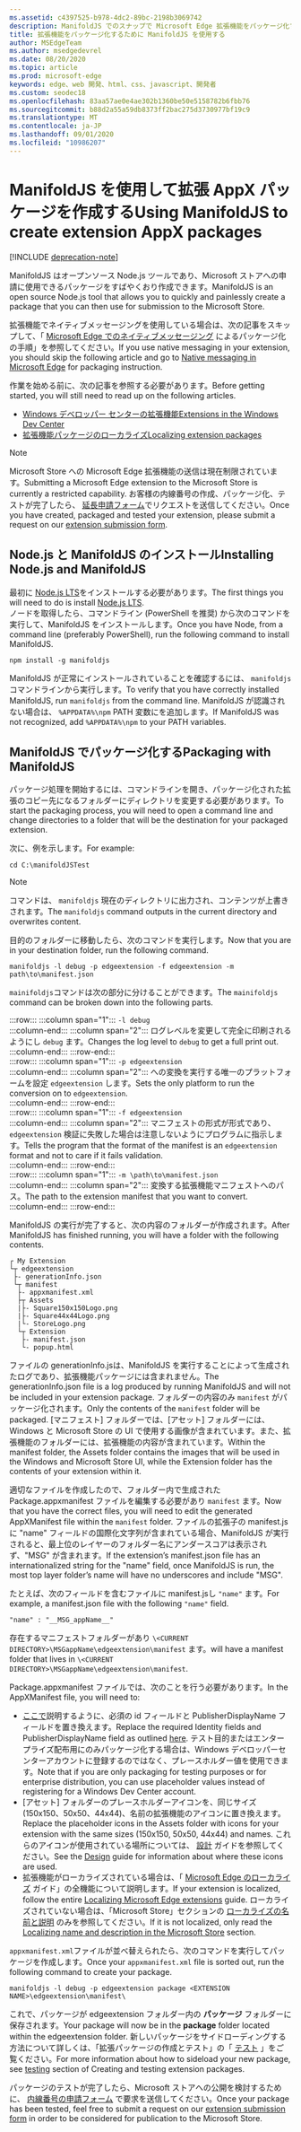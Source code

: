 ```yaml
---
ms.assetid: c4397525-b978-4dc2-89bc-2198b3069742
description: ManifoldJS でのスナップで Microsoft Edge 拡張機能をパッケージ化する方法については、「ソースの Node.js ツール」を参照してください。
title: 拡張機能をパッケージ化するために ManifoldJS を使用する
author: MSEdgeTeam
ms.author: msedgedevrel
ms.date: 08/20/2020
ms.topic: article
ms.prod: microsoft-edge
keywords: edge、web 開発、html、css、javascript、開発者
ms.custom: seodec18
ms.openlocfilehash: 83aa57ae0e4ae302b1360be50e5158782b6fbb76
ms.sourcegitcommit: b88d2a55a59db8373ff2bac275d3730977bf19c9
ms.translationtype: MT
ms.contentlocale: ja-JP
ms.lasthandoff: 09/01/2020
ms.locfileid: "10986207"
---
```

# <span data-ttu-id="4631f-104">ManifoldJS を使用して拡張 AppX パッケージを作成する</span><span class="sxs-lookup"><span data-stu-id="4631f-104">Using ManifoldJS to create extension AppX packages</span></span>  

[!INCLUDE [deprecation-note](../../includes/deprecation-note.md)]  

<span data-ttu-id="4631f-105">ManifoldJS はオープンソース Node.js ツールであり、Microsoft ストアへの申請に使用できるパッケージをすばやくおり作成できます。</span><span class="sxs-lookup"><span data-stu-id="4631f-105">ManifoldJS is an open source Node.js tool that allows you to quickly and painlessly create a package that you can then use for submission to the Microsoft Store.</span></span>  

<span data-ttu-id="4631f-106">拡張機能でネイティブメッセージングを使用している場合は、次の記事をスキップして、「 [Microsoft Edge でのネイティブメッセージング](../native-messaging.md#creating-an-extension-with-native-messaging) によるパッケージ化の手順」を参照してください。</span><span class="sxs-lookup"><span data-stu-id="4631f-106">If you use native messaging in your extension, you should skip the following article and go to [Native messaging in Microsoft Edge](../native-messaging.md#creating-an-extension-with-native-messaging) for packaging instruction.</span></span>  

<span data-ttu-id="4631f-107">作業を始める前に、次の記事を参照する必要があります。</span><span class="sxs-lookup"><span data-stu-id="4631f-107">Before getting started, you will still need to read up on the following articles.</span></span>  

*   [<span data-ttu-id="4631f-108">Windows デベロッパー センターの拡張機能</span><span class="sxs-lookup"><span data-stu-id="4631f-108">Extensions in the Windows Dev Center</span></span>](./extensions-in-the-windows-dev-center.md)  
*   [<span data-ttu-id="4631f-109">拡張機能パッケージのローカライズ</span><span class="sxs-lookup"><span data-stu-id="4631f-109">Localizing extension packages</span></span>](./localizing-extension-packages.md)  

> [!NOTE]
> <span data-ttu-id="4631f-110">Microsoft Store への Microsoft Edge 拡張機能の送信は現在制限されています。</span><span class="sxs-lookup"><span data-stu-id="4631f-110">Submitting a Microsoft Edge extension to the Microsoft Store is currently a restricted capability.</span></span>  <span data-ttu-id="4631f-111">お客様の内線番号の作成、パッケージ化、テストが完了したら、 [延長申請フォーム](https://developer.microsoft.com/microsoft-edge/extensions/requests)でリクエストを送信してください。</span><span class="sxs-lookup"><span data-stu-id="4631f-111">Once you have created, packaged and tested your extension, please submit a request on our [extension submission form](https://developer.microsoft.com/microsoft-edge/extensions/requests).</span></span>  

## <span data-ttu-id="4631f-112">Node.js と ManifoldJS のインストール</span><span class="sxs-lookup"><span data-stu-id="4631f-112">Installing Node.js and ManifoldJS</span></span>  

<span data-ttu-id="4631f-113">最初に [Node.js LTS](https://nodejs.org/en/download)をインストールする必要があります。</span><span class="sxs-lookup"><span data-stu-id="4631f-113">The first things you will need to do is install [Node.js LTS](https://nodejs.org/en/download).</span></span>  
<span data-ttu-id="4631f-114">ノードを取得したら、コマンドライン (PowerShell を推奨) から次のコマンドを実行して、ManifoldJS をインストールします。</span><span class="sxs-lookup"><span data-stu-id="4631f-114">Once you have Node, from a command line (preferably PowerShell), run the following command to install ManifoldJS.</span></span>  

```shell
npm install -g manifoldjs
```  

<span data-ttu-id="4631f-115">ManifoldJS が正常にインストールされていることを確認するには、 `manifoldjs` コマンドラインから実行します。</span><span class="sxs-lookup"><span data-stu-id="4631f-115">To verify that you have correctly installed ManifoldJS, run `manifoldjs` from the command line.</span></span> <span data-ttu-id="4631f-116">ManifoldJS が認識されない場合は、 `%APPDATA%\npm` PATH 変数にを追加します。</span><span class="sxs-lookup"><span data-stu-id="4631f-116">If ManifoldJS was not recognized, add `%APPDATA%\npm` to your PATH variables.</span></span>  

## <span data-ttu-id="4631f-117">ManifoldJS でパッケージ化する</span><span class="sxs-lookup"><span data-stu-id="4631f-117">Packaging with ManifoldJS</span></span>  

<span data-ttu-id="4631f-118">パッケージ処理を開始するには、コマンドラインを開き、パッケージ化された拡張のコピー先になるフォルダーにディレクトリを変更する必要があります。</span><span class="sxs-lookup"><span data-stu-id="4631f-118">To start the packaging process, you will need to open a command line and change directories to a folder that will be the destination for your packaged extension.</span></span>  

<span data-ttu-id="4631f-119">次に、例を示します。</span><span class="sxs-lookup"><span data-stu-id="4631f-119">For example:</span></span>

```shell
cd C:\manifoldJSTest
```  

> [!NOTE]
> <span data-ttu-id="4631f-120">コマンドは、 `manifoldjs` 現在のディレクトリに出力され、コンテンツが上書きされます。</span><span class="sxs-lookup"><span data-stu-id="4631f-120">The `manifoldjs` command outputs in the current directory and overwrites content.</span></span>  

<span data-ttu-id="4631f-121">目的のフォルダーに移動したら、次のコマンドを実行します。</span><span class="sxs-lookup"><span data-stu-id="4631f-121">Now that you are in your destination folder, run the following command.</span></span>  

```shell
manifoldjs -l debug -p edgeextension -f edgeextension -m path\to\manifest.json
```  

<span data-ttu-id="4631f-122">`mainifoldjs`コマンドは次の部分に分けることができます。</span><span class="sxs-lookup"><span data-stu-id="4631f-122">The `mainifoldjs` command can be broken down into the following parts.</span></span>  

:::row:::
   :::column span="1":::
      `-l debug`  
   :::column-end:::
   :::column span="2":::
      <span data-ttu-id="4631f-123">ログレベルを変更して完全に印刷されるようにし `debug` ます。</span><span class="sxs-lookup"><span data-stu-id="4631f-123">Changes the log level to `debug` to get a full print out.</span></span>  
   :::column-end:::
:::row-end:::  
:::row:::
   :::column span="1":::
      `-p edgeextension`  
   :::column-end:::
   :::column span="2":::
      <span data-ttu-id="4631f-124">への変換を実行する唯一のプラットフォームを設定 `edgeextension` します。</span><span class="sxs-lookup"><span data-stu-id="4631f-124">Sets the only platform to run the conversion on to `edgeextension`.</span></span>  
   :::column-end:::
:::row-end:::  
:::row:::
   :::column span="1":::
      `-f edgeextension`  
   :::column-end:::
   :::column span="2":::
      <span data-ttu-id="4631f-125">マニフェストの形式が形式であり、 `edgeextension` 検証に失敗した場合は注意しないようにプログラムに指示します。</span><span class="sxs-lookup"><span data-stu-id="4631f-125">Tells the program that the format of the manifest is an `edgeextension` format and not to care if it fails validation.</span></span>  
   :::column-end:::
:::row-end:::  
:::row:::
   :::column span="1":::
      `-m \path\to\manifest.json`  
   :::column-end:::
   :::column span="2":::
      <span data-ttu-id="4631f-126">変換する拡張機能マニフェストへのパス。</span><span class="sxs-lookup"><span data-stu-id="4631f-126">The path to the extension manifest that you want to convert.</span></span>  
   :::column-end:::
:::row-end:::  

<span data-ttu-id="4631f-127">ManifoldJS の実行が完了すると、次の内容のフォルダーが作成されます。</span><span class="sxs-lookup"><span data-stu-id="4631f-127">After ManifoldJS has finished running, you will have a folder with the following contents.</span></span>  

```text
┌ My Extension
└┬ edgeextension
 ├- generationInfo.json
 └┬ manifest
  ├- appxmanifest.xml
  ├┬ Assets
  |├- Square150x150Logo.png
  |├- Square44x44Logo.png
  |└- StoreLogo.png    
  └┬ Extension
   ├- manifest.json
   └- popup.html
```  
<!-- 
    My Extension
        edgeextension
            generationInfo.json
            manifest
                   appxmanifest.xml
                Assets
                    Square150x150Logo.png
                    Square44x44Logo.png
                    StoreLogo.png    
                Extension
                    manifest.json
                    popup.html
                    ...
                ...
-->  

<span data-ttu-id="4631f-128">ファイルの generationInfo.jsは、ManifoldJS を実行することによって生成されたログであり、拡張機能パッケージには含まれません。</span><span class="sxs-lookup"><span data-stu-id="4631f-128">The generationInfo.json file is a log produced by running ManifoldJS and will not be included in your extension package.</span></span> <span data-ttu-id="4631f-129">フォルダーの内容のみ `manifest` がパッケージ化されます。</span><span class="sxs-lookup"><span data-stu-id="4631f-129">Only the contents of the `manifest` folder will be packaged.</span></span> <span data-ttu-id="4631f-130">[マニフェスト] フォルダーでは、[アセット] フォルダーには、Windows と Microsoft Store の UI で使用する画像が含まれています。また、拡張機能のフォルダーには、拡張機能の内容が含まれています。</span><span class="sxs-lookup"><span data-stu-id="4631f-130">Within the manifest folder, the Assets folder contains the images that will be used in the Windows and Microsoft Store UI, while the Extension folder has the contents of your extension within it.</span></span>  

<span data-ttu-id="4631f-131">適切なファイルを作成したので、フォルダー内で生成された Package.appxmanifest ファイルを編集する必要があり `manifest` ます。</span><span class="sxs-lookup"><span data-stu-id="4631f-131">Now that you have the correct files, you will need to edit the generated AppXManifest file within the `manifest` folder.</span></span> <span data-ttu-id="4631f-132">ファイルの拡張子の manifest.jsに "name" フィールドの国際化文字列が含まれている場合、ManifoldJS が実行されると、最上位のレイヤーのフォルダー名にアンダースコアは表示されず、"MSG" が含まれます。</span><span class="sxs-lookup"><span data-stu-id="4631f-132">If the extension’s manifest.json file has an internationalized string for the "name" field, once ManifoldJS is run, the most top layer folder’s name will have no underscores and include "MSG".</span></span>

<span data-ttu-id="4631f-133">たとえば、次のフィールドを含むファイルに manifest.jsし `"name"` ます。</span><span class="sxs-lookup"><span data-stu-id="4631f-133">For example, a manifest.json file with the following `"name"` field.</span></span>  

```shell
"name" : "__MSG_appName__"
```  

<span data-ttu-id="4631f-134">存在するマニフェストフォルダーがあり `\<CURRENT DIRECTORY>\MSGappName\edgeextension\manifest` ます。</span><span class="sxs-lookup"><span data-stu-id="4631f-134">will have a manifest folder that lives in `\<CURRENT DIRECTORY>\MSGappName\edgeextension\manifest`.</span></span>  

<span data-ttu-id="4631f-135">Package.appxmanifest ファイルでは、次のことを行う必要があります。</span><span class="sxs-lookup"><span data-stu-id="4631f-135">In the AppXManifest file, you will need to:</span></span>  

 *   <span data-ttu-id="4631f-136">[ここで](./creating-and-testing-extension-packages.md#app-identity-template-values)説明するように、必須の id フィールドと PublisherDisplayName フィールドを置き換えます。</span><span class="sxs-lookup"><span data-stu-id="4631f-136">Replace the required Identity fields and PublisherDisplayName field as outlined [here](./creating-and-testing-extension-packages.md#app-identity-template-values).</span></span> <span data-ttu-id="4631f-137">テスト目的またはエンタープライズ配布用にのみパッケージ化する場合は、Windows デベロッパーセンターアカウントに登録するのではなく、プレースホルダー値を使用できます。</span><span class="sxs-lookup"><span data-stu-id="4631f-137">Note that if you are only packaging for testing purposes or for enterprise distribution, you can use placeholder values instead of registering for a Windows Dev Center account.</span></span>  
 *   <span data-ttu-id="4631f-138">[アセット] フォルダーのプレースホルダーアイコンを、同じサイズ (150x150、50x50、44x44)、名前の拡張機能のアイコンに置き換えます。</span><span class="sxs-lookup"><span data-stu-id="4631f-138">Replace the placeholder icons in the Assets folder with icons for your extension with the same sizes (150x150, 50x50, 44x44) and names.</span></span> <span data-ttu-id="4631f-139">これらのアイコンが使用されている場所については、 [設計](./../design.md#icons-for-packaging) ガイドを参照してください。</span><span class="sxs-lookup"><span data-stu-id="4631f-139">See the [Design](./../design.md#icons-for-packaging) guide for information about where these icons are used.</span></span>  
 *   <span data-ttu-id="4631f-140">拡張機能がローカライズされている場合は、「 [Microsoft Edge のローカライズ](./localizing-extension-packages.md) ガイド」の全機能について説明します。</span><span class="sxs-lookup"><span data-stu-id="4631f-140">If your extension is localized, follow the entire [Localizing Microsoft Edge extensions](./localizing-extension-packages.md) guide.</span></span> <span data-ttu-id="4631f-141">ローカライズされていない場合は、「Microsoft Store」セクションの [ローカライズの名前と説明](./localizing-extension-packages.md#localizing-name-and-description-in-the-microsoft-store) のみを参照してください。</span><span class="sxs-lookup"><span data-stu-id="4631f-141">If it is not localized, only read the [Localizing name and description in the Microsoft Store](./localizing-extension-packages.md#localizing-name-and-description-in-the-microsoft-store) section.</span></span>  

<span data-ttu-id="4631f-142">`appxmanifest.xml`ファイルが並べ替えられたら、次のコマンドを実行してパッケージを作成します。</span><span class="sxs-lookup"><span data-stu-id="4631f-142">Once your `appxmanifest.xml` file is sorted out, run the following command to create your package.</span></span>  

```shell
manifoldjs -l debug -p edgeextension package <EXTENSION NAME>\edgeextension\manifest\
```  

<span data-ttu-id="4631f-143">これで、パッケージが edgeextension フォルダー内の **パッケージ** フォルダーに保存されます。</span><span class="sxs-lookup"><span data-stu-id="4631f-143">Your package will now be in the **package** folder located within the edgeextension folder.</span></span> <span data-ttu-id="4631f-144">新しいパッケージをサイドローディングする方法について詳しくは、「拡張パッケージの作成とテスト」の「 [テスト](./creating-and-testing-extension-packages.md#testing-an-appx-package) 」をご覧ください。</span><span class="sxs-lookup"><span data-stu-id="4631f-144">For more information about how to sideload your new package, see [testing](./creating-and-testing-extension-packages.md#testing-an-appx-package) section of Creating and testing extension packages.</span></span>  

<span data-ttu-id="4631f-145">パッケージのテストが完了したら、Microsoft ストアへの公開を検討するために、 [内線番号の申請フォーム](https://aka.ms/extension-request) で要求を送信してください。</span><span class="sxs-lookup"><span data-stu-id="4631f-145">Once your package has been tested, feel free to submit a request on our [extension submission form](https://aka.ms/extension-request) in order to be considered for publication to the Microsoft Store.</span></span>  
